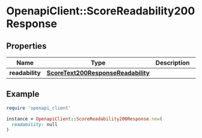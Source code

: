 # OpenapiClient::ScoreReadability200Response

## Properties

| Name | Type | Description | Notes |
| ---- | ---- | ----------- | ----- |
| **readability** | [**ScoreText200ResponseReadability**](ScoreText200ResponseReadability.md) |  | [optional] |

## Example

```ruby
require 'openapi_client'

instance = OpenapiClient::ScoreReadability200Response.new(
  readability: null
)
```

